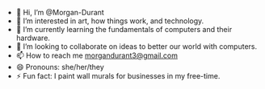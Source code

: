 - 👋 Hi, I’m @Morgan-Durant
- 👀 I’m interested in art, how things work, and technology. 
- 🌱 I’m currently learning the fundamentals of computers and their hardware. 
- 💞️ I’m looking to collaborate on ideas to better our world with computers. 
- 📫 How to reach me morgandurant3@gmail.com
- 😄 Pronouns: she/her/they
- ⚡ Fun fact: I paint wall murals for businesses in my free-time. 

<!---
Morgan-Durant/Morgan-Durant is a ✨ special ✨ repository because its `README.md` (this file) appears on your GitHub profile.
You can click the Preview link to take a look at your changes.
--->
